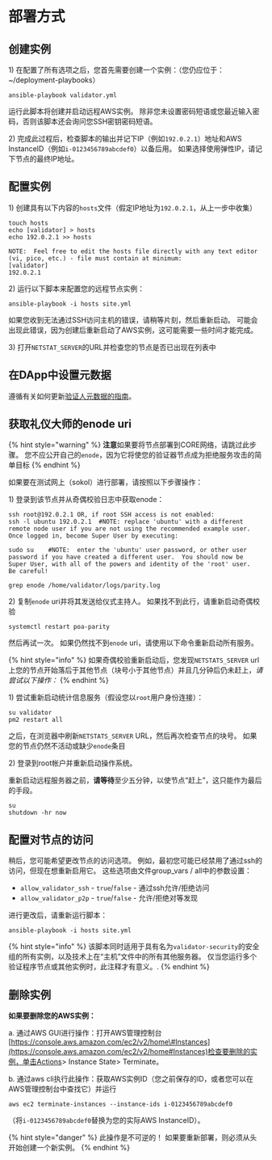 # 部署方式

## 创建实例

1\) 在配置了所有选项之后，您首先需要创建一个实例：（您仍应位于：~/deployment-playbooks）

```text
ansible-playbook validator.yml
```

运行此脚本将创建并启动远程AWS实例。 除非您未设置密码短语或您最近输入密码，否则该脚本还会询问您SSH密钥密码短语。

2\) 完成此过程后，检查脚本的输出并记下IP（例如`192.0.2.1`）地址和AWS InstanceID（例如`i-0123456789abcdef0`）以备后用。 如果选择使用弹性IP，请记下节点的最终IP地址。

## 配置实例

1\) 创建具有以下内容的`hosts`文件（假定IP地址为`192.0.2.1`，从上一步中收集）

```text
touch hosts
echo [validator] > hosts
echo 192.0.2.1 >> hosts

NOTE:  Feel free to edit the hosts file directly with any text editor (vi, pico, etc.) - file must contain at minimum:
[validator]
192.0.2.1
```

2\) 运行以下脚本来配置您的远程节点实例：

```text
ansible-playbook -i hosts site.yml
```

如果您收到无法通过SSH访问主机的错误，请稍等片刻，然后重新启动。 可能会出现此错误，因为创建后重新启动了AWS实例，这可能需要一些时间才能完成。

3\) 打开`NETSTAT_SERVER`的URL并检查您的节点是否已出现在列表中

## 在DApp中设置元数据

遵循有关如何更新[验证人元数据的指南](../../validator-dapps/validators-metadata-dapp.md)。

## 获取礼仪大师的enode uri

{% hint style="warning" %}
**注意**如果要将节点部署到CORE网络，请跳过此步骤。 您不应公开自己的`enode`，因为它将使您的验证器节点成为拒绝服务攻击的简单目标
{% endhint %}

如果要在测试网上（sokol）进行部署，请按照以下步骤操作： 

1\) 登录到该节点并从奇偶校验日志中获取enode：

```text
ssh root@192.0.2.1 OR, if root SSH access is not enabled:
ssh -l ubuntu 192.0.2.1  #NOTE: replace 'ubuntu' with a different remote node user if you are not using the recommended example user.  Once logged in, become Super User by executing:

sudo su    #NOTE:  enter the 'ubuntu' user password, or other user password if you have created a different user.  You should now be Super User, with all of the powers and identity of the 'root' user.  Be careful!

grep enode /home/validator/logs/parity.log
```

2\) 复制`enode` uri并将其发送给仪式主持人。 如果找不到此行，请重新启动奇偶校验

```text
systemctl restart poa-parity
```

然后再试一次。 如果仍然找不到`enode` uri，请使用以下命令重新启动所有服务。

{% hint style="info" %}
如果奇偶校验重新启动后，您发现`NETSTATS_SERVER` url上您的节点开始落后于其他节点（块号小于其他节点）并且几分钟后仍未赶上，_请尝试以下操作：_ 
{% endhint %}

1\) 尝试重新启动统计信息服务（假设您以`root`用户身份连接）：

```text
su validator
pm2 restart all
```

之后，在浏览器中刷新`NETSTATS_SERVER` URL，然后再次检查节点的块号。 如果您的节点仍然不活动或缺少`enode`条目

2\) 登录到root帐户并重新启动操作系统。

重新启动远程服务器之前，**请等待**至少五分钟，以使节点“赶上”，这只能作为最后的手段。

```text
su
shutdown -hr now
```

## 配置对节点的访问

稍后，您可能希望更改节点的访问选项。 例如，最初您可能已经禁用了通过ssh的访问，但现在想重新启用它。 这些选项由文件group\_vars / all中的参数设置：

* `allow_validator_ssh` - `true`/`false` - 通过ssh允许/拒绝访问
* `allow_validator_p2p` - `true`/`false` - 允许/拒绝对等发现

进行更改后，请重新运行脚本：

```text
ansible-playbook -i hosts site.yml
```

{% hint style="info" %}
该脚本同时适用于具有名为`validator-security`的安全组的所有实例，以及技术上在“主机”文件中的所有其他服务器。 仅当您运行多个验证程序节点或其他实例时，此注释才有意义。.
{% endhint %}

## 删除实例

**如果要删除您的AWS实例：**

a. 通过AWS GUI进行操作：打开AWS管理控制台[https://console.aws.amazon.com/ec2/v2/home\#Instances](https://console.aws.amazon.com/ec2/v2/home#Instances)检查要删除的实例，单击Actions&gt; Instance State&gt; Terminate。

b. 通过aws cli执行此操作：获取AWS实例ID（您之前保存的ID，或者您可以在AWS管理控制台中查找它）并运行

```text
aws ec2 terminate-instances --instance-ids i-0123456789abcdef0
```

（将`i-0123456789abcdef0`替换为您的实际AWS InstanceID）。

{% hint style="danger" %}
此操作是不可逆的！ 如果要重新部署，则必须从头开始创建一个新实例。
{% endhint %}

